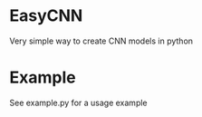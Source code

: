 # EasyCNN
Very simple way to create CNN models in python

# Example
See example.py for a usage example

